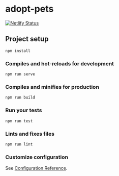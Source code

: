 # adopt-pets

[![Netlify Status](https://api.netlify.com/api/v1/badges/ddc2f049-fc97-4f1d-9a62-b1e8701c459c/deploy-status)](https://app.netlify.com/sites/jovial-colden-d4d9a4/deploys)

## Project setup
```
npm install
```

### Compiles and hot-reloads for development
```
npm run serve
```

### Compiles and minifies for production
```
npm run build
```

### Run your tests
```
npm run test
```

### Lints and fixes files
```
npm run lint
```

### Customize configuration
See [Configuration Reference](https://cli.vuejs.org/config/).
